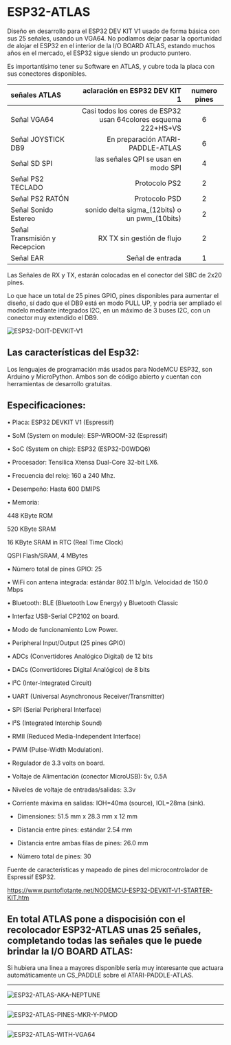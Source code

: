 # ESP32-ATLAS
Diseño en desarrollo para el ESP32 DEV KIT V1 usado de forma básica con sus  25 señales, usando un VGA64.
No podíamos dejar pasar la oportunidad de alojar el ESP32 en el interior de la I/O BOARD ATLAS, estando muchos años en el mercado, el ESP32 sigue siendo un producto puntero.

Es importantísimo tener su Software en ATLAS, y cubre toda la placa con sus conectores disponibles.

señales ATLAS| aclaración en ESP32 DEV KIT 1 | numero pines
| :--- | ---: | :---:
Señal VGA64 | Casi todos los cores de ESP32 usan 64colores esquema 222+HS+VS | 6
Señal JOYSTICK DB9 | En preparación ATARI-PADDLE-ATLAS  | 6
Señal SD SPI | las señales QPI se usan en modo SPI| 4
Señal PS2 TECLADO  | Protocolo PS2 | 2
Señal PS2 RATÓN | Protocolo PSD | 2
Señal Sonido Estereo | sonido delta sigma_(12bits) o un pwm_(10bits)| 2
Señal Transmisión y Recepcion | RX TX sin gestión de flujo| 2
Señal EAR | Señal de entrada | 1

Las Señales de RX y TX, estarán colocadas en el conector del SBC de 2x20 pines.

Lo que hace un total de 25 pines GPIO, pines disponibles para aumentar el diseño, sí dado que el DB9 está en modo PULL UP, y podría ser ampliado el modelo mediante integrados I2C, en un máximo de 3 buses I2C, con un conector muy extendido el DB9.

![ESP32-DOIT-DEVKIT-V1](https://github.com/AtlasFPGA/ESP32-ATLAS/blob/main/FOTOS/ESP32-DOIT-DEVKIT-V1-Board-Pinout-30-GPIOs-2.jpg)

## Las características del Esp32:

Los lenguajes de programación más usados para NodeMCU ESP32, son Arduino y MicroPython. Ambos son de código abierto y cuentan con herramientas de desarrollo gratuitas.
 
## Especificaciones:

• Placa: ESP32 DEVKIT V1 (Espressif)

• SoM (System on module): ESP-WROOM-32 (Espressif)

• SoC (System on chip): ESP32 (ESP32-D0WDQ6)

• Procesador: Tensilica Xtensa Dual-Core 32-bit LX6.

• Frecuencia del reloj: 160 a 240 Mhz.

• Desempeño: Hasta 600 DMIPS

• Memoria:

448 KByte ROM

520 KByte SRAM

16 KByte SRAM in RTC (Real Time Clock)

QSPI Flash/SRAM, 4 MBytes

• Número total de pines GPIO: 25

• WiFi con antena integrada: estándar 802.11 b/g/n. Velocidad de 150.0 Mbps

• Bluetooth: BLE (Bluetooth Low Energy) y Bluetooth Classic

• Interfaz USB-Serial CP2102 on board.

• Modo de funcionamiento Low Power.

• Peripheral Input/Output (25 pines GPIO)

• ADCs (Convertidores Analógico Digital) de 12 bits

• DACs (Convertidores Digital Analógico) de 8 bits

• I²C (Inter-Integrated Circuit)

• UART (Universal Asynchronous Receiver/Transmitter)

• SPI (Serial Peripheral Interface)

• I²S (Integrated Interchip Sound)

• RMII (Reduced Media-Independent Interface)

• PWM (Pulse-Width Modulation).

• Regulador de 3.3 volts on board.

• Voltaje de Alimentación (conector MicroUSB): 5v, 0.5A

• Niveles de voltaje de entradas/salidas: 3.3v

• Corriente máxima en salidas: IOH=40ma (source), IOL=28ma (sink).

- Dimensiones: 51.5 mm x 28.3 mm x 12 mm

- Distancia entre pines: estándar 2.54 mm

- Distancia entre ambas filas de pines: 26.0 mm

- Número total de pines: 30

Fuente de características y mapeado de pines del microcontrolador de Espressif ESP32.

https://www.puntoflotante.net/NODEMCU-ESP32-DEVKIT-V1-STARTER-KIT.htm

## En total ATLAS pone a dispocisión con el recolocador ESP32-ATLAS unas 25 señales, completando todas las señales que le puede brindar la I/O BOARD ATLAS: 

Si hubiera una linea a mayores disponible sería muy interesante que actuara automáticamente un CS_PADDLE sobre el ATARI-PADDLE-ATLAS.

---

![ESP32-ATLAS-AKA-NEPTUNE](https://github.com/AtlasFPGA/ESP32-ATLAS/blob/main/FOTOS/ESP32-ATLAS-AKA-NEPTUNE.jpg)

---

![ESP32-ATLAS-PINES-MKR-Y-PMOD](https://github.com/AtlasFPGA/ESP32-ATLAS/blob/main/FOTOS/ESP32-ATLAS-PINES-MKR-Y-PMOD.jpg)

---

![ESP32-ATLAS-WITH-VGA64](https://github.com/AtlasFPGA/ESP32-ATLAS/blob/main/FOTOS/ESP32-ATLAS-WITH-VGA64.jpg)
